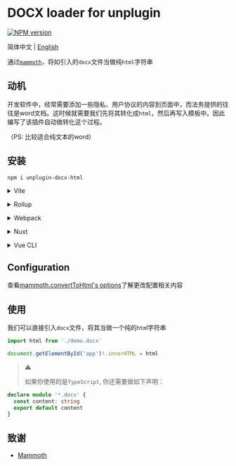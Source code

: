 # DOCX loader for unplugin

[![NPM version](https://img.shields.io/npm/v/unplugin-docx-html?color=a1b858&label=)](https://www.npmjs.com/package/unplugin-docx-html)

简体中文 | [English](./README.md)

通过[`mammoth`](https://github.com/mwilliamson/mammoth.js)，将如引入的`docx`文件当做纯`html`字符串

## 动机

开发软件中，经常需要添加一些隐私、用户协议的内容到页面中，而法务提供的往往是word文档。这时候就需要我们先将其转化成`html`，然后再写入模板中。因此编写了该插件自动做转化这个过程。

（PS: 比较适合纯文本的word）

## 安装

```bash
npm i unplugin-docx-html
```

<details>
<summary>Vite</summary><br>

```ts
// vite.config.ts
import Docx from 'unplugin-docx-html/vite'

export default defineConfig({
  plugins: [
    Docx({ /* options */ }),
  ],
})
```

实例: [`playground/`](./playground/)

<br></details>

<details>
<summary>Rollup</summary><br>

```ts
// rollup.config.js
import Docx from 'unplugin-docx-html/rollup'

export default {
  plugins: [
    Docx({ /* options */ }),
  ],
}
```

<br></details>


<details>
<summary>Webpack</summary><br>

```ts
// webpack.config.js
module.exports = {
  /* ... */
  plugins: [
    require('unplugin-docx-html/webpack')({ /* options */ })
  ]
}
```

<br></details>

<details>
<summary>Nuxt</summary><br>

```ts
// nuxt.config.js
export default {
  buildModules: [
    ['unplugin-docx-html/nuxt', { /* options */ }],
  ],
}
```

> 该模块可以同时作用于 Nuxt 2， [Nuxt Vite](https://github.com/nuxt/vite)

<br></details>

<details>
<summary>Vue CLI</summary><br>

```ts
// vue.config.js
module.exports = {
  configureWebpack: {
    plugins: [
      require('unplugin-docx-html/webpack')({ /* options */ }),
    ],
  },
}
```

<br></details>

## Configuration

查看[mammoth.convertToHtml's options](https://github.com/mwilliamson/mammoth.js#mammothconverttohtmlinput-options)了解更改配置相关内容

## 使用

我们可以直接引入`docx`文件，将其当做一个纯的`htm`l字符串

```ts
import html from './demo.docx'

document.getElementById('app')!.innerHTML = html
```

> :warning: 
>
> 如果你使用的是`TypeScript`, 你还需要做如下声明：

```ts
declare module '*.docx' {
  const content: string
  export default content
}
```

## 致谢

- [Mammoth](https://github.com/mwilliamson/mammoth.js)
